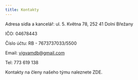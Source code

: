 ```yaml
---
title: Kontakty
---
```

Adresa sídla a kancelář: ul. 5. Května 78, 252 41 Dolní Břežany

IČO: 04678443

Číslo účtu: RB - 7673737033/5500

Email: vigvamdb@gmail.com

Tel: 773 619 138

Kontakty na členy našeho týmu naleznete ZDE.
